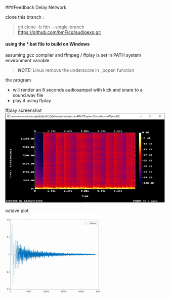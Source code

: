 ###Feedback Delay Network  
  
clone this branch :  
> git clone -b fdn --single-branch https://github.com/bmFicg/audioexp.git  
  
#### using the *.bat file to build on Windows  
  
assuming gcc compiler and ffmpeg / ffplay is set in PATH system environment variable  
> **_NOTE:_**  Linux remove the underscore in _popen function

the program  
- will render an 8 seconds audiosampel with kick and snare to a sound.wav file  
- play it using ffplay  
  
    
ffplay screenshot  
![alt text](additionalresources/ffplay_img.jpg?raw=true "ffplay screenshot")  
  
octave plot  
![alt text](additionalresources/fdn_plot.jpg "octave plot")  
